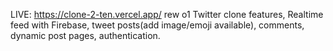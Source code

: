 LIVE: https://clone-2-ten.vercel.app/
rew o1
Twitter clone features, Realtime feed with Firebase, tweet posts(add image/emoji available), comments, dynamic post pages, authentication.
